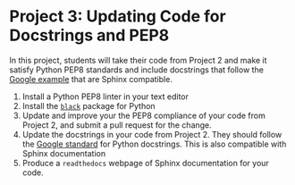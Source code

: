 # Project 3: Updating Code for Docstrings and PEP8
In this project, students will take their code from Project 2 and make it satisfy Python PEP8 standards and include docstrings that follow the [Google example](https://sphinxcontrib-napoleon.readthedocs.io/en/latest/example_google.html) that are Sphinx compatible.

1. Install a Python PEP8 linter in your text editor
2. Install the [`black`](https://pypi.org/project/black/) package for Python
3. Update and improve your the PEP8 compliance of your code from Project 2, and submit a pull request for the change.
4. Update the docstrings in your code from Project 2. They should follow the [Google standard](https://sphinxcontrib-napoleon.readthedocs.io/en/latest/example_google.html) for Python docstrings. This is also compatible with Sphinx documentation
5. Produce a `readthedocs` webpage of Sphinx documentation for your code.
